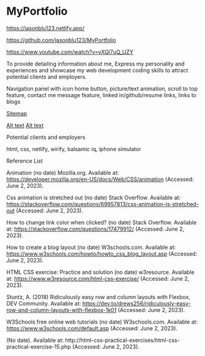 # MyPortfolio
<!-- A link (URL) to your published portfolio website -->
https://jasonblu123.netlify.app/

<!-- A link to your GitHub repo -->
https://github.com/jasonblu123/MyPortfolio

<!-- A link to your presentation video -->
https://www.youtube.com/watch?v=yXQl7uQ_UZY

<!-- Description of your portfolio website, including,
Website Purpose--->
To provide detailing information about me, Express my personality and experiences and showcase my web development coding skills to attract potential clients and employers.

<!-- Functionality / features -->
Navigation panel with icon home button, picture/text animation, scroll to top feature,
contact me message feature, linked in/github/resume links,
links to blogs

<!-- Sitemap -->
[Sitemap](docs/sitemap%20page.png)

<!-- Screenshots -->
[Alt text](docs/wireframe.png)
[Alt text](docs/wireframe%20real.png)

<!-- Target audience -->
Potential clients and employers

<!-- Tech stack (e.g. html, css, deployment platform, etc) -->
html, css, netlify, wirify, balsamic iq, iphone simulator

<!-- DOCUMENTATION -->
Reference List

Animation (no date) Mozilla.org. Available at: https://developer.mozilla.org/en-US/docs/Web/CSS/animation (Accessed: June 2, 2023).



Css animation is stretched out (no date) Stack Overflow. Available at: https://stackoverflow.com/questions/69957813/css-animation-is-stretched-out (Accessed: June 2, 2023).



How to change link color when clicked? (no date) Stack Overflow. Available at: https://stackoverflow.com/questions/17479912/ (Accessed: June 2, 2023).



How to create a blog layout (no date) W3schools.com. Available at: https://www.w3schools.com/howto/howto_css_blog_layout.asp (Accessed: June 2, 2023).



HTML CSS exercise: Practice and solution (no date) w3resource. Available at: https://www.w3resource.com/html-css-exercise/ (Accessed: June 2, 2023).


Stuntz, A. (2018) Ridiculously easy row and column layouts with Flexbox, DEV Community. Available at: https://dev.to/drews256/ridiculously-easy-row-and-column-layouts-with-flexbox-1k01 (Accessed: June 2, 2023).



W3Schools free online web tutorials (no date) W3schools.com. Available at: https://www.w3schools.com/default.asp (Accessed: June 2, 2023).


(No date). Available at: http://html-css-practical-exercises/html-css-practical-exercise-15.php (Accessed: June 2, 2023).
